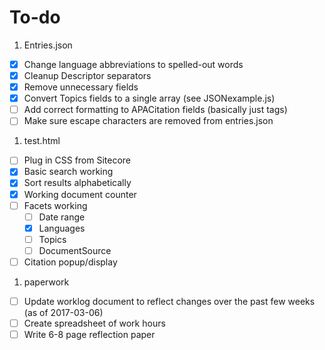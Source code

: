 # To-do
1. Entries.json
  - [X] Change language abbreviations to spelled-out words
  - [X] Cleanup Descriptor separators
  - [X] Remove unnecessary fields
  - [X] Convert Topics fields to a single array (see JSONexample.js)
  - [ ] Add correct formatting to APACitation fields (basically just <em></em> tags)
  - [ ] Make sure escape characters are removed from entries.json
  
1. test.html
  - [ ] Plug in CSS from Sitecore
  - [X] Basic search working
  - [X] Sort results alphabetically
  - [X] Working document counter
  - [ ] Facets working
    - [ ] Date range
    - [X] Languages
    - [ ] Topics
    - [ ] DocumentSource
  - [ ] Citation popup/display
  
1. paperwork
  - [ ] Update worklog document to reflect changes over the past few weeks (as of 2017-03-06)
  - [ ] Create spreadsheet of work hours
  - [ ] Write 6-8 page reflection paper
